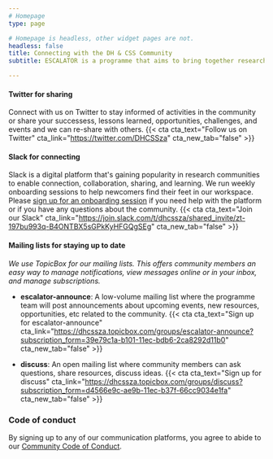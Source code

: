 ```yaml
---
# Homepage
type: page

# Homepage is headless, other widget pages are not.
headless: false
title: Connecting with the DH & CSS Community
subtitle: ESCALATOR is a programme that aims to bring together researchers, students, professional academic staff, librarians, IT, archivists, and others together around the shared interest in digital and computational aspects of humanities and social sciences research. The focus is specifically to help grow a community of practice in South Africa, but we also help to connect our community to regional and global initiatives.

---
```


#### Twitter for sharing

Connect with us on Twitter to stay informed of activities in the community or share your successess, lessons learned, opportunities, challenges, and events and we can re-share with others.
{{< cta cta_text="Follow us on Twitter" cta_link="https://twitter.com/DHCSSza" cta_new_tab="false" >}}

#### Slack for connecting

Slack is a digital platform that's gaining popularity in research communities to enable connection, collaboration, sharing, and learning. We run weekly onboarding sessions to help newcomers find their feet in our workspace. Please [sign up for an onboarding session](https://forms.gle/m8xJieMzAAoMzk3P9) if you need help with the platform or if you have any questions about the community.
{{< cta cta_text="Join our Slack" cta_link="https://join.slack.com/t/dhcssza/shared_invite/zt-197bu993q-B4ONTBX5sGPkKyHFGQgSEg" cta_new_tab="false" >}}


#### Mailing lists for staying up to date

*We use TopicBox for our mailing lists. This offers community members an easy way to manage notifications, view messages online or in your inbox, and manage subscriptions.*

- **escalator-announce**: A low-volume mailing list where the programme team will post announcements about upcoming events, new resources, opportunities, etc related to the community.
{{< cta cta_text="Sign up for escalator-announce" cta_link="https://dhcssza.topicbox.com/groups/escalator-announce?subscription_form=39e79c1a-b101-11ec-bdb6-2ca8292d11b0" cta_new_tab="false" >}}

- **discuss**: An open mailing list where community members can ask questions, share resources, discuss ideas.
{{< cta cta_text="Sign up for discuss" cta_link="https://dhcssza.topicbox.com/groups/discuss?subscription_form=d4566e9c-ae9b-11ec-b37f-66cc9034e1fa" cta_new_tab="false" >}}

### Code of conduct

By signing up to any of our communication platforms, you agree to abide to our [Community Code of Conduct](https://escalator.sadilar.org/conduct/).



